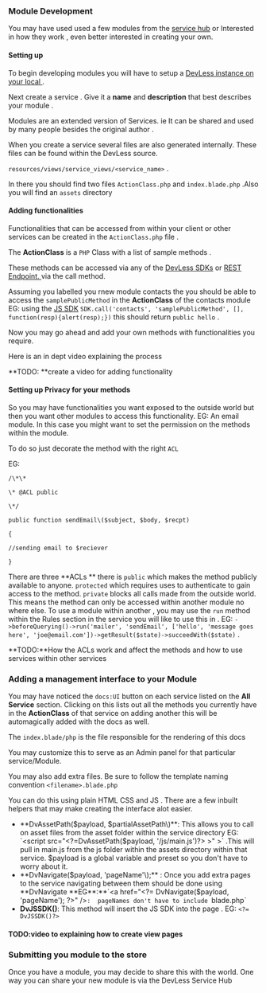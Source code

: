 ### Module Development

You may have used used a few modules from the [service hub](/using_services.md)  or Interested in how they work , even better interested in creating your own.

#### Setting up

To begin developing modules you will have to setup a [DevLess instance on your local ](/dev-setup.md).

Next create a service . Give it a **name** and **description** that best describes your module .

Modules are an extended version of Services. ie It can be shared and used by many people besides  the original author .

When you create a service several files are also generated internally. These files can be found within the DevLess source.

`resources/views/service_views/<service_name>` .

In there you should find two files `ActionClass.php` and `index.blade.php` .Also you will find an `assets` directory

#### Adding functionalities

Functionalities that can be accessed from within your client or other services can be created in the `ActionClass.php` file .

The **ActionClass**  is a `PHP` Class with a list of sample methods .

These methods can be accessed via any of the [DevLess SDKs](/sdks.md) or [REST Endpoint. ](/http_api.md)   via  the call method.

Assuming you labelled you rnew module contacts the you should be able to access the `samplePublicMethod` in the **ActionClass** of the contacts module EG: using the  [JS SDK](/sdks.md)     `SDK.call('contacts', 'samplePublicMethod', [], function(resp){alert(resp);})` this should return `public hello`  .

Now you may go ahead and add your own methods with functionalities you require.

Here is an in dept video explaining the  process

**TODO: **create a video for adding functionality

#### Setting up Privacy for your methods

So you may have functionalities you want exposed to the outside world but then you want other modules to access this functionality. EG: An email module.  In this case you might want to set the permission on the methods within the module.

To do so just decorate the method with the right `ACL`

EG:

```
/\*\*

\* @ACL public

\*/

public function sendEmail\($subject, $body, $recpt)

{

//sending email to $reciever

}
```

There are three **ACLs ** there is `public` which makes the method publicly available to anyone. `protected` which requires uses to authenticate to gain access to the method. `private` blocks all calls made from the outside world. This means the method can only be accessed within another module  no where else.  To use  a module within another , you may use the `run` method within the   Rules section in the  service you will like to use this in . EG: `->beforeQuerying()->run('mailer', 'sendEmail', ['hello', 'message goes here', 'joe@email.com'])->getResult($state)->succeedWith($state)` .

**TODO:**How the ACLs work and affect the methods and how to use services within other services

### **Adding a management interface  to your Module**

You may have noticed the `docs:UI` button on each service listed on the **All Service** section. Clicking on this lists out all the methods you currently have in the **ActionClass** of that service on adding another this will be automagically added with the docs as well.

The `index.blade/php` is the file responsible for the rendering of this docs

You may customize this to serve as an Admin panel for that particular service/Module.

You may also add extra files. Be sure to follow the template naming convention `<filename>.blade.php`

You can do this using plain HTML CSS and JS . There are a few inbuilt helpers that may make creating the interface alot easier.

* **DvAssetPath\($payload, $partialAssetPath\)**: This allows you to call on asset files from the asset folder within the service directory EG:  `<script src="<?=DvAssetPath($payload, '/js/main.js')?> >"  ></script>` .This will pull in main.js from the js folder within the assets directory within that service. $payload is a global variable and preset so you don't have to worry about it. 
* **DvNavigate\($payload, 'pageName'\);** : Once you add extra pages to the service navigating between them should be done using **DvNavigate **EG**:**`<a href="<?= DvNavigate($payload, 'pageName'); ?>" />`:  pageNames don't have to include `blade.php`
* **DvJSSDK\(\)**: This method will insert the JS SDK into the page . EG: `<?= DvJSSDK()?>`

#### TODO:video to explaining how to create view pages

### Submitting you module to the store

Once you have a module, you may decide to share this with the world. One way you can share your new module is via the DevLess Service Hub  



